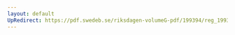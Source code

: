 ```yaml
---
layout: default
UpRedirect: https://pdf.swedeb.se/riksdagen-volumeG-pdf/199394/reg_199394/reg_199394_0403.pdf
---
```


